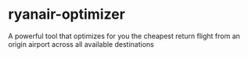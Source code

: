 # ryanair-optimizer

A powerful tool that optimizes for you the cheapest return flight from an origin airport across all available destinations